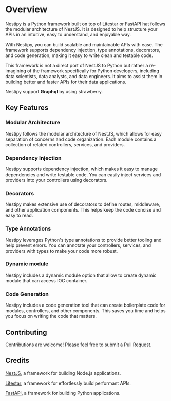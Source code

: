 # Overview

Nestipy is a Python framework built on top of Litestar or FastAPI hat follows the modular architecture of NestJS. It is designed to help structure your APIs  in an intuitive, easy to understand, and enjoyable way.

With Nestipy, you can build scalable and maintainable APIs with ease. The framework supports dependency injection, type annotations, decorators, and code generation, making it easy to write clean and testable code.

This framework is not a direct port of NestJS to Python but rather a re-imagining of the framework specifically for Python developers, including data scientists, data analysts, and data engineers. It aims to assist them in building better and faster APIs for their data applications.

Nestipy support <b>Graphql</b> by using strawberry.

## Key Features
### Modular Architecture

Nestipy follows the modular architecture of NestJS, which allows for easy separation of concerns and code organization. Each module contains a collection of related controllers, services, and providers.

### Dependency Injection
Nestipy supports dependency injection, which makes it easy to manage dependencies and write testable code. You can easily inject services and providers into your controllers using decorators.

### Decorators

Nestipy makes extensive use of decorators to define routes, middleware, and other application components. This helps keep the code concise and easy to read.

### Type Annotations

Nestipy leverages Python's type annotations to provide better tooling and help prevent errors. You can annotate your controllers, services, and providers with types to make your code more robust.

### Dynamic module

Nestipy includes a dynamic module option that allow to create dynamic module that can access IOC container.


### Code Generation

Nestipy includes a code generation tool that can create boilerplate code for modules, controllers, and other components. This saves you time and helps you focus on writing the code that matters.


## Contributing

Contributions are welcome! Please feel free to submit a Pull Request.

## Credits

[NestJS](https://nestjs.com/), a framework for building Node.js applications.

[Litestar](https://litestar.dev/), a framework for effortlessly build performant APIs.

[FastAPI](https://fastapi.tiangolo.com/), a framework for building Python applications.